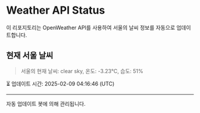
# Weather API Status

이 리포지토리는 OpenWeather API를 사용하여 서울의 날씨 정보를 자동으로 업데이트합니다.

## 현재 서울 날씨
> 서울의 현재 날씨: clear sky, 온도: -3.23°C, 습도: 51%

⏳ 업데이트 시간: 2025-02-09 04:16:46 (UTC)

---
자동 업데이트 봇에 의해 관리됩니다.
